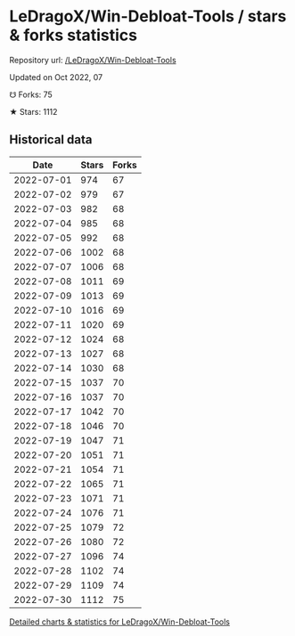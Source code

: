 # LeDragoX/Win-Debloat-Tools / stars & forks statistics

Repository url: [/LeDragoX/Win-Debloat-Tools](https://github.com/LeDragoX/Win-Debloat-Tools)

Updated on Oct 2022, 07

☋ Forks: 75

★ Stars: 1112

## Historical data
| Date | Stars | Forks |
|------|-------|-------|
| 2022-07-01 | 974 | 67 | 
| 2022-07-02 | 979 | 67 | 
| 2022-07-03 | 982 | 68 | 
| 2022-07-04 | 985 | 68 | 
| 2022-07-05 | 992 | 68 | 
| 2022-07-06 | 1002 | 68 | 
| 2022-07-07 | 1006 | 68 | 
| 2022-07-08 | 1011 | 69 | 
| 2022-07-09 | 1013 | 69 | 
| 2022-07-10 | 1016 | 69 | 
| 2022-07-11 | 1020 | 69 | 
| 2022-07-12 | 1024 | 68 | 
| 2022-07-13 | 1027 | 68 | 
| 2022-07-14 | 1030 | 68 | 
| 2022-07-15 | 1037 | 70 | 
| 2022-07-16 | 1037 | 70 | 
| 2022-07-17 | 1042 | 70 | 
| 2022-07-18 | 1046 | 70 | 
| 2022-07-19 | 1047 | 71 | 
| 2022-07-20 | 1051 | 71 | 
| 2022-07-21 | 1054 | 71 | 
| 2022-07-22 | 1065 | 71 | 
| 2022-07-23 | 1071 | 71 | 
| 2022-07-24 | 1076 | 71 | 
| 2022-07-25 | 1079 | 72 | 
| 2022-07-26 | 1080 | 72 | 
| 2022-07-27 | 1096 | 74 | 
| 2022-07-28 | 1102 | 74 | 
| 2022-07-29 | 1109 | 74 | 
| 2022-07-30 | 1112 | 75 | 


[Detailed charts & statistics for LeDragoX/Win-Debloat-Tools](https://reviewgithub.com/rep/LeDragoX/Win-Debloat-Tools)
